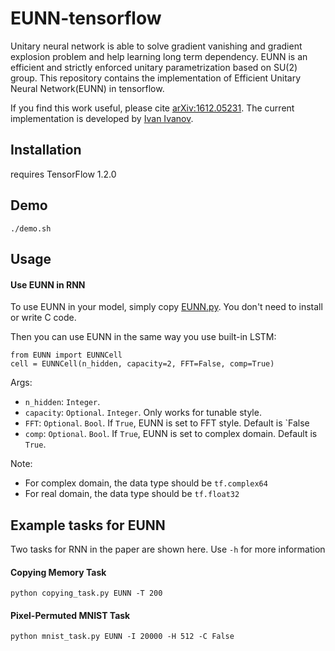 # EUNN-tensorflow

Unitary neural network is able to solve gradient vanishing and gradient explosion problem and help learning long term dependency. EUNN is an efficient and strictly enforced unitary parametrization based on SU(2) group. This repository contains the implementation of Efficient Unitary Neural Network(EUNN) in tensorflow. 

If you find this work useful, please cite [arXiv:1612.05231](https://arxiv.org/pdf/1612.05231.pdf). The current implementation is developed by [Ivan Ivanov](https://github.com/vanjo9800).

## Installation

requires TensorFlow 1.2.0

## Demo

```
./demo.sh
```

## Usage

#### Use EUNN in RNN 
To use EUNN in your model, simply copy [EUNN.py](https://github.com/jingli9111/EUNN-tensorflow/blob/master/EUNN.py).
You don't need to install or write C code.

Then you can use EUNN in the same way you use built-in LSTM:
```
from EUNN import EUNNCell
cell = EUNNCell(n_hidden, capacity=2, FFT=False, comp=True)
```
Args:
- `n_hidden`: `Integer`.
- `capacity`: `Optional`. `Integer`. Only works for tunable style.
- `FFT`: `Optional`. `Bool`. If `True`, EUNN is set to FFT style. Default is `False
- `comp`: `Optional`. `Bool`. If `True`, EUNN is set to complex domain. Default is `True`.

Note:
- For complex domain, the data type should be `tf.complex64`
- For real domain, the data type should be `tf.float32`


## Example tasks for EUNN
Two tasks for RNN in the paper are shown here. Use `-h` for more information

#### Copying Memory Task
```
python copying_task.py EUNN -T 200
```


#### Pixel-Permuted MNIST Task
```
python mnist_task.py EUNN -I 20000 -H 512 -C False 
```

